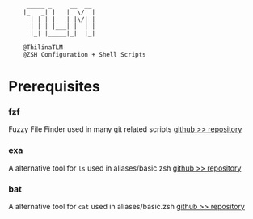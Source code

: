 ```
     _____ _     __  __ 
    |_   _| |   |  \/  |
      | | | |   | |\/| |
      | | | |___| |  | |
      |_| |_____|_|  |_|
    
    @ThilinaTLM
    @ZSH Configuration + Shell Scripts
```                 

# Prerequisites

### fzf
Fuzzy File Finder
used in many git related scripts
[github >> repository]( https://github.com/junegunn/fzf )

### exa
A alternative tool for `ls`
used in aliases/basic.zsh
[github >> repository]( https://github.com/ogham/exa )

### bat
A alternative tool for `cat`
used in aliases/basic.zsh
[github >> repository]( https://github.com/sharkdp/bat )




